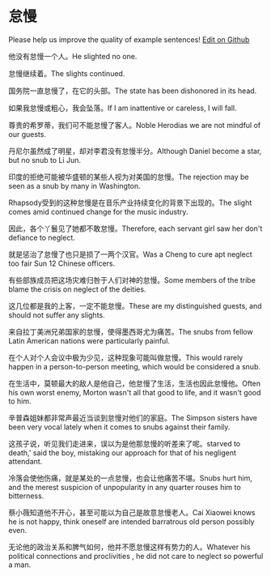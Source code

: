 # 怠慢

Please help us improve the quality of example sentences! [Edit on Github](https://github.com/jiyushe/jiyu-example-sentence-source/blob/main/chinese/daiman.md)

<p><span class="chinese">他没有怠慢一个人。</span><span class="english">He slighted no one.</span></p>

<p><span class="chinese">怠慢继续着。</span><span class="english">The slights continued.</span></p>

<p><span class="chinese">国务院一直怠慢了，在它的头部。</span><span class="english">The state has been dishonored in its head.</span></p>

<p><span class="chinese">如果我怠慢或粗心，我会坠落。</span><span class="english">If I am inattentive or careless, I will fall.</span></p>

<p><span class="chinese">尊贵的希罗蒂，我们可不能怠慢了客人。</span><span class="english">Noble Herodias we are not mindful of our guests.</span></p>

<p><span class="chinese">丹尼尔虽然成了明星，却对李君没有怠慢半分。</span><span class="english">Although Daniel become a star, but no snub to Li Jun.</span></p>

<p><span class="chinese">印度的拒绝可能被华盛顿的某些人视为对美国的怠慢。</span><span class="english">The rejection may be seen as a snub by many in Washington.</span></p>

<p><span class="chinese">Rhapsody受到的这种怠慢是在音乐产业持续变化的背景下出现的。</span><span class="english">The slight comes amid continued change for the music industry.</span></p>

<p><span class="chinese">因此，各个丫鬟见了她都不敢怠慢。</span><span class="english">Therefore, each servant girl saw her don't defiance to neglect.</span></p>

<p><span class="chinese">就是惩治了怠慢了也只是损了一两个汉官。</span><span class="english">Was a Cheng to cure apt neglect too fair Sun 12 Chinese officers.</span></p>

<p><span class="chinese">有些部族成员把这场灾难归咎于人们对神的怠慢。</span><span class="english">Some members of the tribe blame the crisis on neglect of the deities.</span></p>

<p><span class="chinese">这几位都是我的上客，一定不能怠慢。</span><span class="english">These are my distinguished guests, and should not suffer any slights.</span></p>

<p><span class="chinese">来自拉丁美洲兄弟国家的怠慢，使得墨西哥尤为痛苦。</span><span class="english">The snubs from fellow Latin American nations were particularly painful.</span></p>

<p><span class="chinese">在个人对个人会议中极为少见，这种现象可能叫做怠慢。</span><span class="english">This would rarely happen in a person-to-person meeting, which would be considered a snub.</span></p>

<p><span class="chinese">在生活中，莫顿最大的敌人是他自己，他怠慢了生活，生活也因此怠慢他。</span><span class="english">Often his own worst enemy, Morton wasn't all that good to life, and it wasn't good to him.</span></p>

<p><span class="chinese">辛普森姐妹都非常声最近当谈到怠慢对他们的家庭。</span><span class="english">The Simpson sisters have been very vocal lately when it comes to snubs against their family.</span></p>

<p><span class="chinese">这孩子说，听见我们走进来，误以为是他那怠慢的听差来了呢。</span><span class="english">starved to death,' said the boy, mistaking our approach for that of his negligent attendant.</span></p>

<p><span class="chinese">冷落会使他伤痛，就是某处的一点怠慢，也会让他痛苦不堪。</span><span class="english">Snubs hurt him, and the merest suspicion of unpopularity in any quarter rouses him to bitterness.</span></p>

<p><span class="chinese">蔡小薇知道他不开心，甚至可能以为自己是故意怠慢老人。</span><span class="english">Cai Xiaowei knows he is not happy, think oneself are intended barratrous old person possibly even.</span></p>

<p><span class="chinese">无论他的政治关系和脾气如何，他并不愿怠慢这样有势力的人。</span><span class="english">Whatever his political connections and proclivities , he did not care to neglect so powerful a man.</span></p>

